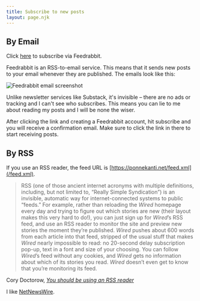 ```yaml
---
title: Subscribe to new posts
layout: page.njk
---
```

## By Email

Click [here](https://feedrabbit.com/subscriptions/new?url=https%3A%2F%2Fponnekanti.net%2Ffeed.xml) to subscribe via Feedrabbit.

Feedrabbit is an RSS-to-email service. This means that it sends new posts to your email whenever they are published. The emails look like this:

![Feedrabbit email screenshot](/feedrabbit-screenshot.jpg)

Unlike newsletter services like Substack, it's invisible – there are no ads or tracking and I can't see who subscribes. This means you can lie to me about reading my posts and I will be none the wiser.

After clicking the link and creating a Feedrabbit account, hit subscribe and you will receive a confirmation email. Make sure to click the link in there to start receiving posts.

## By RSS

If you use an RSS reader, the feed URL is [https://ponnekanti.net/feed.xml](/feed.xml).

> RSS (one of those ancient internet acronyms with multiple definitions, including, but not limited to, “Really Simple Syndication”) is an invisible, automatic way for internet-connected systems to public “feeds.” For example, rather than reloading the *Wired* homepage every day and trying to figure out which stories are new (their layout makes this very hard to do!), you can just sign up for *Wired*’s RSS feed, and use an RSS reader to monitor the site and preview new stories the moment they’re published. *Wired* pushes about 600 words from each article into that feed, stripped of the usual stuff that makes *Wired* nearly impossible to read: no 20-second delay subscription pop-up, text in a font and size of your choosing. You can follow *Wired*’s feed without any cookies, and *Wired* gets no information about which of its stories you read. *Wired* doesn’t even get to know that you’re monitoring its feed.

Cory Doctorow, [*You should be using an RSS reader*](https://doctorow.medium.com/you-should-be-using-an-rss-reader-76aed31151f9)

I like [NetNewsWire](https://netnewswire.com).
